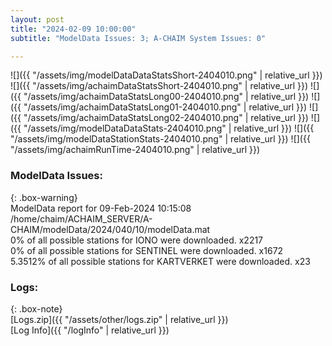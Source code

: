 ```yaml
---
layout: post
title: "2024-02-09 10:00:00"
subtitle: "ModelData Issues: 3; A-CHAIM System Issues: 0"

---
```


![]({{ "/assets/img/modelDataDataStatsShort-2404010.png" | relative_url }})
![]({{ "/assets/img/achaimDataStatsShort-2404010.png" | relative_url }})
![]({{ "/assets/img/achaimDataStatsLong00-2404010.png" | relative_url }})
![]({{ "/assets/img/achaimDataStatsLong01-2404010.png" | relative_url }})
![]({{ "/assets/img/achaimDataStatsLong02-2404010.png" | relative_url }})
![]({{ "/assets/img/modelDataDataStats-2404010.png" | relative_url }})
![]({{ "/assets/img/modelDataStationStats-2404010.png" | relative_url }})
![]({{ "/assets/img/achaimRunTime-2404010.png" | relative_url }})


### ModelData Issues:  
  
{: .box-warning}  
 ModelData report for 09-Feb-2024 10:15:08   
 /home/chaim/ACHAIM_SERVER/A-CHAIM/modelData/2024/040/10/modelData.mat   
 0% of all possible stations for IONO were downloaded. x2217   
 0% of all possible stations for SENTINEL were downloaded. x1672   
 5.3512% of all possible stations for KARTVERKET were downloaded. x23   
  


### Logs:  
  
{: .box-note}  
[Logs.zip]({{ "/assets/other/logs.zip" | relative_url }})  
[Log Info]({{ "/logInfo" | relative_url }})  

